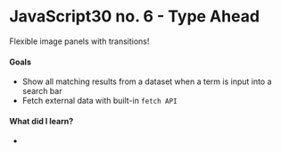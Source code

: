 # JavaScript30 no. 6 - Type Ahead

Flexible image panels with transitions!

<!-- [See the gallery on CodePen!](https://codepen.io/nichelicorn/pen/rNwzWJq) -->

#### Goals
* Show all matching results from a dataset when a term is input into a search bar
* Fetch external data with built-in `fetch API`

#### What did I learn?
* 